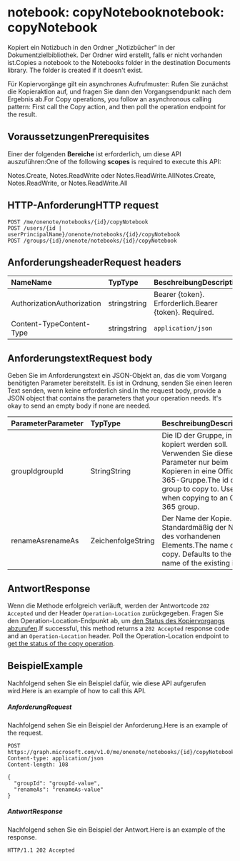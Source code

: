 # <a name="notebook-copynotebook"></a><span data-ttu-id="b975e-101">notebook: copyNotebook</span><span class="sxs-lookup"><span data-stu-id="b975e-101">notebook: copyNotebook</span></span>
<span data-ttu-id="b975e-p101">Kopiert ein Notizbuch in den Ordner „Notizbücher“ in der Dokumentzielbibliothek. Der Ordner wird erstellt, falls er nicht vorhanden ist.</span><span class="sxs-lookup"><span data-stu-id="b975e-p101">Copies a notebook to the Notebooks folder in the destination Documents library. The folder is created if it doesn't exist.</span></span>

<span data-ttu-id="b975e-104">Für Kopiervorgänge gilt ein asynchrones Aufrufmuster:  Rufen Sie zunächst die Kopieraktion auf, und fragen Sie dann den Vorgangsendpunkt nach dem Ergebnis ab.</span><span class="sxs-lookup"><span data-stu-id="b975e-104">For Copy operations, you follow an asynchronous calling pattern:  First call the Copy action, and then poll the operation endpoint for the result.</span></span>

## <a name="prerequisites"></a><span data-ttu-id="b975e-105">Voraussetzungen</span><span class="sxs-lookup"><span data-stu-id="b975e-105">Prerequisites</span></span>
<span data-ttu-id="b975e-106">Einer der folgenden **Bereiche** ist erforderlich, um diese API auszuführen:</span><span class="sxs-lookup"><span data-stu-id="b975e-106">One of the following **scopes** is required to execute this API:</span></span>   

<span data-ttu-id="b975e-107">Notes.Create, Notes.ReadWrite oder Notes.ReadWrite.All</span><span class="sxs-lookup"><span data-stu-id="b975e-107">Notes.Create, Notes.ReadWrite, or Notes.ReadWrite.All</span></span> 

## <a name="http-request"></a><span data-ttu-id="b975e-108">HTTP-Anforderung</span><span class="sxs-lookup"><span data-stu-id="b975e-108">HTTP request</span></span>
<!-- { "blockType": "ignored" } -->
```http
POST /me/onenote/notebooks/{id}/copyNotebook
POST /users/{id | userPrincipalName}/onenote/notebooks/{id}/copyNotebook
POST /groups/{id}/onenote/notebooks/{id}/copyNotebook
```
## <a name="request-headers"></a><span data-ttu-id="b975e-109">Anforderungsheader</span><span class="sxs-lookup"><span data-stu-id="b975e-109">Request headers</span></span>
| <span data-ttu-id="b975e-110">Name</span><span class="sxs-lookup"><span data-stu-id="b975e-110">Name</span></span>       | <span data-ttu-id="b975e-111">Typ</span><span class="sxs-lookup"><span data-stu-id="b975e-111">Type</span></span> | <span data-ttu-id="b975e-112">Beschreibung</span><span class="sxs-lookup"><span data-stu-id="b975e-112">Description</span></span>|
|:---------------|:--------|:----------|
| <span data-ttu-id="b975e-113">Authorization</span><span class="sxs-lookup"><span data-stu-id="b975e-113">Authorization</span></span>  | <span data-ttu-id="b975e-114">string</span><span class="sxs-lookup"><span data-stu-id="b975e-114">string</span></span>  | <span data-ttu-id="b975e-p102">Bearer {token}. Erforderlich.</span><span class="sxs-lookup"><span data-stu-id="b975e-p102">Bearer {token}. Required.</span></span> |
| <span data-ttu-id="b975e-117">Content-Type</span><span class="sxs-lookup"><span data-stu-id="b975e-117">Content-Type</span></span> | <span data-ttu-id="b975e-118">string</span><span class="sxs-lookup"><span data-stu-id="b975e-118">string</span></span> | `application/json` |

## <a name="request-body"></a><span data-ttu-id="b975e-119">Anforderungstext</span><span class="sxs-lookup"><span data-stu-id="b975e-119">Request body</span></span>
<span data-ttu-id="b975e-p103">Geben Sie im Anforderungstext ein JSON-Objekt an, das die vom Vorgang benötigten Parameter bereitstellt. Es ist in Ordnung, senden Sie einen leeren Text senden, wenn keine erforderlich sind.</span><span class="sxs-lookup"><span data-stu-id="b975e-p103">In the request body, provide a JSON object that contains the parameters that your operation needs. It's okay to send an empty body if none are needed.</span></span>

| <span data-ttu-id="b975e-122">Parameter</span><span class="sxs-lookup"><span data-stu-id="b975e-122">Parameter</span></span>    | <span data-ttu-id="b975e-123">Typ</span><span class="sxs-lookup"><span data-stu-id="b975e-123">Type</span></span>   |<span data-ttu-id="b975e-124">Beschreibung</span><span class="sxs-lookup"><span data-stu-id="b975e-124">Description</span></span>|
|:---------------|:--------|:----------|
|<span data-ttu-id="b975e-125">groupId</span><span class="sxs-lookup"><span data-stu-id="b975e-125">groupId</span></span>|<span data-ttu-id="b975e-126">String</span><span class="sxs-lookup"><span data-stu-id="b975e-126">String</span></span>|<span data-ttu-id="b975e-p104">Die ID der Gruppe, in die kopiert werden soll. Verwenden Sie diesen Parameter nur beim Kopieren in eine Office 365-Gruppe.</span><span class="sxs-lookup"><span data-stu-id="b975e-p104">The id of the group to copy to. Use only when copying to an Office 365 group.</span></span>|
|<span data-ttu-id="b975e-129">renameAs</span><span class="sxs-lookup"><span data-stu-id="b975e-129">renameAs</span></span>|<span data-ttu-id="b975e-130">Zeichenfolge</span><span class="sxs-lookup"><span data-stu-id="b975e-130">String</span></span>|<span data-ttu-id="b975e-p105">Der Name der Kopie. Standardmäßig der Name des vorhandenen Elements.</span><span class="sxs-lookup"><span data-stu-id="b975e-p105">The name of the copy. Defaults to the name of the existing item.</span></span> |

## <a name="response"></a><span data-ttu-id="b975e-133">Antwort</span><span class="sxs-lookup"><span data-stu-id="b975e-133">Response</span></span>

<span data-ttu-id="b975e-p106">Wenn die Methode erfolgreich verläuft, werden der Antwortcode `202 Accepted` und der Header `Operation-Location` zurückgegeben. Fragen Sie den Operation-Location-Endpunkt ab, um [den Status des Kopiervorgangs abzurufen](onenoteOperation_get.md).</span><span class="sxs-lookup"><span data-stu-id="b975e-p106">If successful, this method returns a `202 Accepted` response code and an `Operation-Location` header. Poll the Operation-Location endpoint to [get the status of the copy operation](onenoteOperation_get.md).</span></span>

## <a name="example"></a><span data-ttu-id="b975e-136">Beispiel</span><span class="sxs-lookup"><span data-stu-id="b975e-136">Example</span></span>
<span data-ttu-id="b975e-137">Nachfolgend sehen Sie ein Beispiel dafür, wie diese API aufgerufen wird.</span><span class="sxs-lookup"><span data-stu-id="b975e-137">Here is an example of how to call this API.</span></span>
##### <a name="request"></a><span data-ttu-id="b975e-138">Anforderung</span><span class="sxs-lookup"><span data-stu-id="b975e-138">Request</span></span>
<span data-ttu-id="b975e-139">Nachfolgend sehen Sie ein Beispiel der Anforderung.</span><span class="sxs-lookup"><span data-stu-id="b975e-139">Here is an example of the request.</span></span>
<!-- {
  "blockType": "request",
  "name": "notebook_copynotebook"
}-->
```http
POST https://graph.microsoft.com/v1.0/me/onenote/notebooks/{id}/copyNotebook
Content-type: application/json
Content-length: 108

{
  "groupId": "groupId-value",
  "renameAs": "renameAs-value"
}
```

##### <a name="response"></a><span data-ttu-id="b975e-140">Antwort</span><span class="sxs-lookup"><span data-stu-id="b975e-140">Response</span></span>
<span data-ttu-id="b975e-141">Nachfolgend sehen Sie ein Beispiel der Antwort.</span><span class="sxs-lookup"><span data-stu-id="b975e-141">Here is an example of the response.</span></span>
<!-- {
  "blockType": "response",
  "truncated": true,
  "@odata.type": "microsoft.graph.onenoteOperation"
} -->
```http
HTTP/1.1 202 Accepted
```

<!-- uuid: 8fcb5dbc-d5aa-4681-8e31-b001d5168d79
2015-10-25 14:57:30 UTC -->
<!-- {
  "type": "#page.annotation",
  "description": "notebook: copyNotebook",
  "keywords": "",
  "section": "documentation",
  "tocPath": ""
}-->
